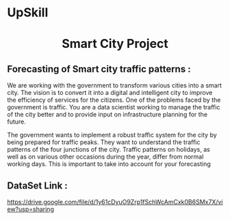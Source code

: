 # UpSkill
<h1 align='center'> <b>Smart City Project </b></h1>

## Forecasting of Smart city traffic patterns :
We are working with the government to transform various cities into a smart city. The vision is to convert it into a digital and intelligent city to improve the efficiency of services for the citizens. One of the problems faced by the government is traffic. You are a data scientist working to manage the traffic of the city better and to provide input on infrastructure planning for the future.

The government wants to implement a robust traffic system for the city by being prepared for traffic peaks. They want to understand the traffic patterns of the four junctions of the city. Traffic patterns on holidays, as well as on various other occasions during the year, differ from normal working days. This is important to take into account for your forecasting

## DataSet Link :
https://drive.google.com/file/d/1y61cDyuO9Zrp1fSchWcAmCxk0B6SMx7X/view?usp=sharing
